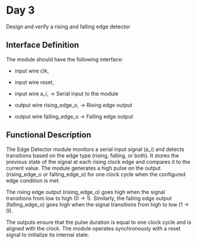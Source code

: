 # Day 3

Design and verify a rising and falling edge detector

## Interface Definition

The module should have the following interface:

- input     wire    clk,
- input     wire    reset,

- input     wire    a_i,            -> Serial input to the module

- output    wire    rising_edge_o,  -> Rising edge output
- output    wire    falling_edge_o  -> Falling edge output

## Functional Description 

The Edge Detector module monitors a serial input signal (a_i) and detects transitions based on the edge type (rising, falling, or both). It stores the previous state of the signal at each rising clock edge and compares it to the current value. The module generates a high pulse on the output (rising_edge_o or falling_edge_o) for one clock cycle when the configured edge condition is met.

The rising edge output (rising_edge_o) goes high when the signal transitions from low to high (0 → 1). Similarly, the falling edge output (falling_edge_o) goes high when the signal transitions from high to low (1 → 0).

The outputs ensure that the pulse duration is equal to one clock cycle and is aligned with the clock. The module operates synchronously with a reset signal to initialize its internal state.